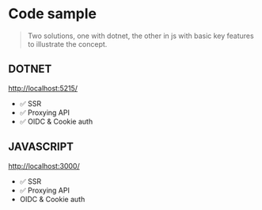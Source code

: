 # Code sample

> Two solutions, one with dotnet, the other in js with basic key features to illustrate the concept.

## DOTNET
<a href="http://localhost:5215/" target="_blank">http://localhost:5215/</a>

* ✅ SSR
* ✅ Proxying API
* ✅ OIDC & Cookie auth

## JAVASCRIPT
<a href="http://localhost:3000/" target="_blank">http://localhost:3000/</a>

* ✅ SSR
* ✅ Proxying API
* OIDC & Cookie auth
